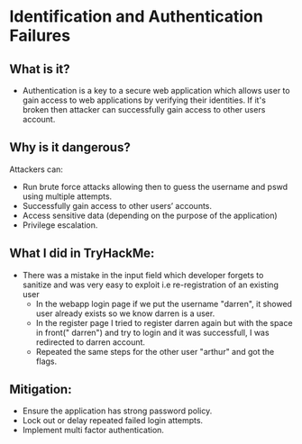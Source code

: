 # Identification and Authentication Failures

## What is it?
- Authentication is a key to a secure web application which allows user to gain access to web applications by verifying their identities. If it's broken then attacker can successfully gain access to other users account.

## Why is it dangerous?
Attackers can:
- Run brute force attacks allowing then to guess the username and pswd using multiple attempts.
- Successfully gain access to other users’ accounts.
- Access sensitive data (depending on the purpose of the application)
- Privilege escalation.

## What I did in TryHackMe:
- There was a mistake in the input field which developer forgets to sanitize and was very easy to    exploit i.e re-registration of an existing user
  - In the webapp login page if we put the username "darren", it showed user already exists so we      know darren is a user.
  - In the register page I tried to register darren again but with the space in front(" darren")       and try to login and it was successfull, I was redirected to darren account.
  - Repeated the same steps for the other user "arthur" and got the flags.

## Mitigation:
- Ensure the application has strong password policy.
- Lock out or delay repeated failed login attempts.
- Implement multi factor authentication.

